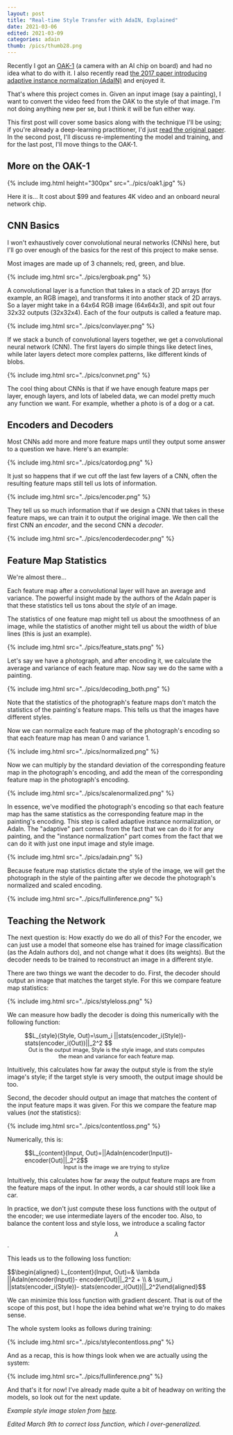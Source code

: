 ```yaml
---
layout: post
title: "Real-time Style Transfer with AdaIN, Explained"
date: 2021-03-06
edited: 2021-03-09
categories: adain
thumb: /pics/thumb28.png
---
```



Recently I got an [OAK-1](https://opencv.org/introducing-oak-spatial-ai-powered-by-opencv/) (a camera with an AI chip on board) and had no idea what to do with it. I also recently read [the 2017 paper introducing adaptive instance normalization (AdaIN)](https://arxiv.org/pdf/1703.06868.pdf) and enjoyed it.

That's where this project comes in. Given an input image (say a painting), I want to convert the video feed from the OAK to the style of that image. I'm not doing anything new per se, but I think it will be fun either way.

This first post will cover some basics along with the technique I'll be using; if you're already a deep-learning practitioner, I'd just [read the original paper](https://arxiv.org/pdf/1703.06868.pdf). In the second post, I'll discuss re-implementing the model and training, and for the last post, I'll move things to the OAK-1.


## More on the OAK-1

{% include img.html height="300px" src="../pics/oak1.jpg" %}

Here it is... It cost about $99 and features 4K video and an onboard neural network chip.


## CNN Basics

I won't exhaustively cover convolutional neural networks (CNNs) here, but I'll go over enough of the basics for the rest of this project to make sense.

Most images are made up of 3 channels; red, green, and blue.

{% include img.html src="../pics/ergboak.png" %}

A convolutional layer is a function that takes in a stack of 2D arrays (for example, an RGB image), and transforms it into another stack of 2D arrays. So a layer might take in a 64x64 RGB image (64x64x3), and spit out four 32x32 outputs (32x32x4). Each of the four outputs is called a feature map.

{% include img.html src="../pics/convlayer.png" %}

If we stack a bunch of convolutional layers together, we get a convolutional neural network (CNN). The first layers do simple things like detect lines, while later layers detect more complex patterns, like different kinds of blobs.

{% include img.html src="../pics/convnet.png" %}

The cool thing about CNNs is that if we have enough feature maps per layer, enough layers, and lots of labeled data, we can model pretty much any function we want. For example, whether a photo is of a dog or a cat.

## Encoders and Decoders

Most CNNs add more and more feature maps until they output some answer to a question we have. Here's an example:

{% include img.html src="../pics/catordog.png" %}

It just so happens that if we cut off the last few layers of a CNN, often the resulting feature maps still tell us lots of information.

{% include img.html src="../pics/encoder.png" %}

They tell us so much information that if we design a CNN that takes in these feature maps, we can train it to output the original image. We then call the first CNN an _encoder_, and the second CNN a _decoder_.

{% include img.html src="../pics/encoderdecoder.png" %}

## Feature Map Statistics

We're almost there...

Each feature map after a convolutional layer will have an average and variance. The powerful insight made by the authors of the AdaIn paper is that these statistics tell us tons about the _style_ of an image.

The statistics of one feature map might tell us about the smoothness of an image, while the statistics of another might tell us about the width of blue lines (this is just an example).

{% include img.html src="../pics/feature_stats.png" %}


Let's say we have a photograph, and after encoding it, we calculate the average and variance of each feature map. Now say we do the same with a painting.

{% include img.html src="../pics/decoding_both.png" %}

Note that the statistics of the photograph's feature maps don't match the statistics of the painting's feature maps. This tells us that the images have different styles.

Now we can normalize each feature map of the photograph's encoding so that each feature map has mean 0 and variance 1.

{% include img.html src="../pics/normalized.png" %}

Now we can multiply by the standard deviation of the corresponding feature map in the photograph's encoding, and add the mean of the corresponding feature map in the photograph's encoding.

{% include img.html src="../pics/scalenormalized.png" %}


In essence, we've modified the photograph's encoding so that each feature map has the same statistics as the corresponding feature map in the painting's encoding. This step is called adaptive instance normalization, or AdaIn. The "adaptive" part comes from the fact that we can do it for any painting, and the "instance normalization" part comes from the fact that we can do it with just one input image and style image.


{% include img.html src="../pics/adain.png" %}


Because feature map statistics dictate the style of the image, we will get the photograph in the style of the painting after we decode the photograph's normalized and scaled encoding.

{% include img.html src="../pics/fullinference.png" %}

## Teaching the Network

The next question is: How exactly do we do all of this? For the encoder, we can just use a model that someone else has trained for image classification (as the AdaIn authors do), and not change what it does (its weights). But the decoder needs to be trained to reconstruct an image in a different style.

There are two things we want the decoder to do. First, the decoder should output an image that matches the target style. For this we compare feature map statistics:

{% include img.html src="../pics/styleloss.png" %}

We can measure how badly the decoder is doing this numerically with the following function:

<figure>
<div style="overflow-x:auto">
$$L_{style}(Style, Out)=\sum_i ||stats(encoder_i(Style))- stats(encoder_i(Out))||_2^2 $$
</div>
<figcaption style="text-align: center; font-size: 90%">Out is the output image, Style is the style image, and stats computes the mean and variance for each feature map.</figcaption>
</figure>


Intuitively, this calculates how far away the output style is from the style image's style; if the target style is very smooth, the output image should be too.

Second, the decoder should output an image that matches the content of the input feature maps it was given. For this we compare the feature map values (_not_ the statistics):

{% include img.html src="../pics/contentloss.png" %}

Numerically, this is:

<figure>
<div style="overflow-x: auto">
$$L_{content}(Input, Out)=||AdaIn(encoder(Input))- encoder(Out)||_2^2$$
</div>
<figcaption style="text-align: center; font-size: 90%">Input is the image we are trying to stylize</figcaption>
</figure>


Intuitively, this calculates how far away the output feature maps are from the feature maps of the input. In other words, a car should still look like a car.

In practice, we don't just compute these loss functions with the output of the encoder; we use intermediate layers of the encoder too. Also, to balance the content loss and style loss, we introduce a scaling factor $$\lambda$$.

This leads us to the following loss function:

<div style="overflow-x:auto">
$$\begin{aligned} L_{content}(Input, Out)=& \lambda ||AdaIn(encoder(Input))- encoder(Out)||_2^2 + \\  &  \sum_i ||stats(encoder_i(Style))- stats(encoder_i(Out))||_2^2\end{aligned}$$
</div>

We can minimize this loss function with gradient descent. That is out of the scope of this post, but I hope the idea behind what we're trying to do makes sense.

The whole system looks as follows during training:

{% include img.html src="../pics/stylecontentloss.png" %}

And as a recap, this is how things look when we are actually using the system:

{% include img.html src="../pics/fullinference.png" %}

And that's it for now! I've already made quite a bit of headway on writing the models, so look out for the next update.


_Example style image stolen from [here](https://www.amazon.com/iCoostor-Numbers-Acrylic-Painting-Beginner/dp/B07N2V38XZ)._

_Edited March 9th to correct loss function, which I over-generalized._
